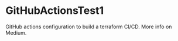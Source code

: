 # GitHubActionsTest1
GitHub actions configuration to build a terraform CI/CD. More info on Medium. 
